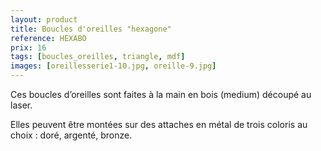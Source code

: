 ```yaml
---
layout: product
title: Boucles d'oreilles "hexagone"
reference: HEXABO
prix: 16
tags: [boucles_oreilles, triangle, mdf]
images: [oreillesserie1-10.jpg, oreille-9.jpg]
---
```

Ces boucles d’oreilles sont faites à la main en bois (medium) découpé au laser.

Elles peuvent être montées sur des attaches en métal de trois coloris au choix : doré, argenté, bronze.